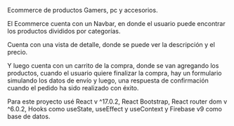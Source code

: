 Ecommerce de productos Gamers, pc y accesorios.

El Ecommerce cuenta con un Navbar, en donde el usuario puede encontrar los productos divididos por categorías.

Cuenta con una vista de detalle, donde se puede ver la descripción y el precio.

Y luego cuenta con un carrito de la compra, donde se van agregando los productos, cuando el usuario quiere finalizar la compra, hay un formulario simulando los datos de envío y luego, una respuesta de confirmación cuando el pedido ha sido realizado con éxito.

Para este proyecto usé React v ^17.0.2, React Bootstrap, React router dom v ^6.0.2, Hooks como useState, useEffect y useContext y Firebase v9 como base de datos.